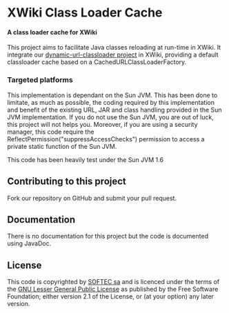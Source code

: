 XWiki Class Loader Cache
========================

#### A class loader cache for XWiki ####

This project aims to facilitate Java classes reloading at run-time in XWiki.
It integrate our [dynamic-url-classloader project](http://github.com/softec/dynamic-url-classloader) 
in XWiki, providing a default classloader cache based on a CachedURLClassLoaderFactory.

### Targeted platforms ###

This implementation is dependant on the Sun JVM. This has been done to limitate,
as much as possible, the coding required by this implementation and benefit of
the existing URL, JAR and class handling provided in the Sun JVM implementation.
If you do not use the Sun JVM, you are out of luck, this project will not
helps you. Moreover, if you are using a security manager, this code require the
ReflectPermission("suppressAccessChecks") permission to access a private static
function of the Sun JVM.

This code has been heavily test under the Sun JVM 1.6

Contributing to this project
----------------------------

Fork our repository on GitHub and submit your pull request.

Documentation
-------------

There is no documentation for this project but the code is documented using JavaDoc.

License
-------

This code is copyrighted by [SOFTEC sa](http://softec.lu) and is licenced under
the terms of the [GNU Lesser General Public License](http://www.gnu.org/licenses/lgpl-2.1.html)
as published by the Free Software Foundation; either version 2.1 of the License, or
(at your option) any later version.

